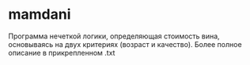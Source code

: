 # mamdani
Программа нечеткой логики, определяющая стоимость вина, основываясь на двух критериях (возраст и качество). Более полное описание в прикрепленном .txt
